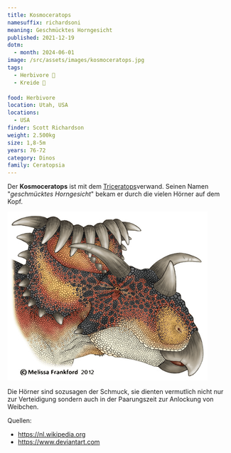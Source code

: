 ```yaml
---
title: Kosmoceratops
namesuffix: richardsoni
meaning: Geschmücktes Horngesicht
published: 2021-12-19
dotm:
  - month: 2024-06-01
image: /src/assets/images/kosmoceratops.jpg
tags:
  - Herbivore 🌿
  - Kreide 🦴
  
food: Herbivore
location: Utah, USA
locations:
  - USA
finder: Scott Richardson
weight: 2.500kg
size: 1,8-5m
years: 76-72
category: Dinos
family: Ceratopsia
---
```

Der **Kosmoceratops** ist mit dem [Triceratops](/dinos/triceratops/)verwand. Seinen Namen "*geschmücktes Horngesicht*" bekam er durch die vielen Hörner auf dem Kopf.

![Kosmoceratopskopf](/src/assets/images/kosmoceratops-kopf.png)

Die Hörner sind sozusagen der Schmuck, sie dienten vermutlich nicht nur zur Verteidigung sondern auch in der Paarungszeit zur Anlockung von Weibchen.  

Quellen:

* <https://nl.wikipedia.org>
* <https://www.deviantart.com>
